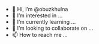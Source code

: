 - 👋 Hi, I’m @obuzkhulna
- 👀 I’m interested in ...
- 🌱 I’m currently learning ...
- 💞️ I’m looking to collaborate on ...
- 📫 How to reach me ...

<!---
obuzkhulna/obuzkhulna is a ✨ special ✨ repository because its `README.md` (this file) appears on your GitHub profile.
You can click the Preview link to take a look at your changes.
--->

